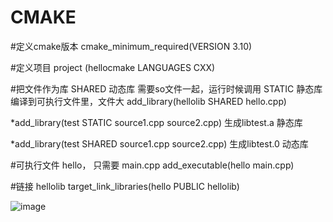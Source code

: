 # CMAKE

#定义cmake版本
cmake_minimum_required(VERSION 3.10)

#定义项目
project (hellocmake LANGUAGES CXX)

#把文件作为库 SHARED 动态库 需要so文件一起，运行时候调用   STATIC 静态库 编译到可执行文件里，文件大
add_library(hellolib SHARED hello.cpp)

*add_library(test STATIC source1.cpp source2.cpp) 生成libtest.a 静态库

*add_library(test SHARED source1.cpp source2.cpp) 生成libtest.0 动态库


#可执行文件 hello， 只需要 main.cpp
add_executable(hello main.cpp)

#链接 hellolib
target_link_libraries(hello PUBLIC hellolib)



![image](https://user-images.githubusercontent.com/63569149/146033380-48bbe439-b777-41d3-ba0f-22a07ffb4a99.png)
